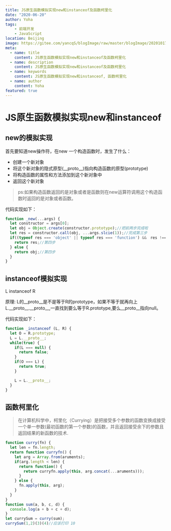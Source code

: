 ```yaml
---
title: JS原生函数模拟实现new和instanceof及函数柯里化
date: "2020-06-20"
author: Yoha
tags:
    - 前端开发
    - JavaScript
location: Beijing
image: https://gitee.com/yancqS/blogImage/raw/master/blogImage/20201017105512.jpeg
meta:
  - name: title
    content: JS原生函数模拟实现new和instanceof及函数柯里化
  - name: description
    content: JS原生函数模拟实现new和instanceof及函数柯里化
  - name: keywords
    content: JS原生函数模拟实现new和instanceof, 函数柯里化
  - name: author
    content: Yoha
featured: true
---
```

# JS原生函数模拟实现new和instanceof

## new的模拟实现

首先要知道new操作符，在new 一个构造函数时，发生了什么：

- 创建一个新对象
- 将这个新对象的隐式原型(\_\_proto\_\_)指向构造函数的原型(prototype)
- 将构造函数的属性和方法添加到这个新对象中
- 返回这个新对象

> ps:如果构造函数返回的是对象或者是函数则在new运算符调用这个构造函数时返回的是对象或者函数。

代码实现如下：

```javascript
function _new(...args) {
  let constructor = args[0];
  let obj = Object.create(constructor.prototype);//把前两步完成啦
  let res = constructor.call(obj, ...args.slcie(1));//完成第三步
  if((typeof res === 'object' || typeof res === 'function') &&　res !== null) {
    return res;//第四步
  } else {
    return obj;//第四步
  }
}
```

## instanceof模拟实现

L instanceof R

原理: L的\_\_proto\_\_是不是等于R的prototype，如果不等于就再向上L.\_\_proto\_\_.\_\_proto\_\_,一直找到要么等于R.prototype,要么\_\_proto\_\_指向null。

代码实现如下：

```javascript
function _instanceof (L, R) {
  let O = R.prototype;
  L = L.__proto__;
  while(true) {
    if(L === null) {
      return false;
    }
    if(O === L) {
      return true;
    }

    L = L.__proto__;
  }
}
```

## 函数柯里化

>在计算机科学中，柯里化（Currying）是把接受多个参数的函数变换成接受一个单一参数(最初函数的第一个参数)的函数，并且返回接受余下的参数且返回结果的新函数的技术.

```javascript
function curry(fn) {
  let len = fn.length;
  return function curryfn() {
    let arg = Array.from(aruments);
    if(arg.length < len) {
      return function() {
        return curryfn.apply(this, arg.concat(...aruments)));
      }
    } else {
      fn.apply(this, arg);
    }
  }
}
function sum(a, b, c, d) {
  console.log(a + b + c + d);
}
let currySum = curry(sum);
currySum(1,2)(3)(4)//应该打印 10
```


<comment />